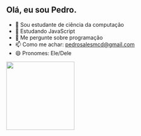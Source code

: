 ## Olá, eu sou Pedro.

- 🔭 Sou estudante de ciência da computação
- 🌱 Estudando JavaScript
- 💬 Me pergunte sobre programação
- 📫 Como me achar: pedrosalesmcd@gmail.com
- 😄 Pronomes: Ele/Dele 

<div>
  <img height="180em" src="https://github-readme-stats-vercel.app/api?username=PedroSales07&show_icons=true&theme=dark&include_all_commits=true&count_private=true"/›
  <img height="180em" src="https://github-readme-stats.vercel.app/api/top-langs/?username=PedroSales07&layout=compact&langs_count=16&theme=dark"/›
</div>
